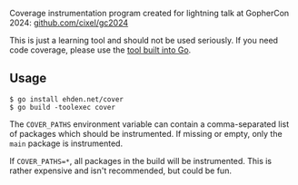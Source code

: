 Coverage instrumentation program created for lightning talk at GopherCon 2024: [github.com/cixel/gc2024](https://github.com/cixel/gc2024)

This is just a learning tool and should not be used seriously.
If you need code coverage, please use the [tool built into Go](https://go.dev/doc/build-cover).

## Usage

```
$ go install ehden.net/cover
$ go build -toolexec cover
```

The `COVER_PATHS` environment variable can contain a comma-separated list of packages which should be instrumented.
If missing or empty, only the `main` package is instrumented.

If `COVER_PATHS=*`, all packages in the build will be instrumented.
This is rather expensive and isn't recommended, but could be fun.
